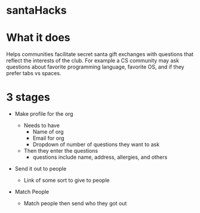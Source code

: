 # santaHacks
# What it does
Helps communities facilitate secret santa gift exchanges with questions that reflect the interests of the club.
For example a CS community may ask questions about favorite programming language, favorite OS, and if they prefer tabs vs spaces.

# 3 stages
- Make profile for the org
    - Needs to have
        - Name of org
        - Email for org
        - Dropdown of number of questions they want to ask
    - Then they enter the questions
        - questions include name, address, allergies, and others

- Send it out to people
    - Link of some sort to give to people

- Match People
    - Match people then send who they got out
